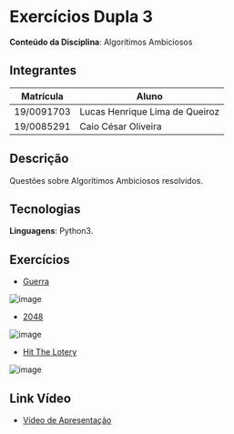 # Exercícios Dupla 3

**Conteúdo da Disciplina**: Algorítimos Ambiciosos

## Integrantes

| Matrícula  | Aluno                          |
| ---------- | ------------------------------ |
| 19/0091703 | Lucas Henrique Lima de Queiroz |
| 19/0085291 | Caio César Oliveira            |

## Descrição

Questões sobre Algorítimos Ambiciosos resolvidos.

## Tecnologias

**Linguagens**: Python3.

## Exercícios

- [Guerra](https://www.beecrowd.com.br/judge/pt/problems/view/2095)

![image](https://github.com/projeto-de-algoritmos/Greed_Exercicios_Dupla3/assets/54439337/6e50fb1e-24f0-4117-922d-599ba3c35dfe)

- [2048](https://codeforces.com/contest/1221/problem/A)

![image](https://github.com/projeto-de-algoritmos/Greed_Exercicios_Dupla3/assets/54439337/cf3d16a3-6d46-42e0-b6c4-185f42f869b9)

- [Hit The Lotery](https://codeforces.com/problemset/problem/996/A)

![image](https://github.com/projeto-de-algoritmos/Greed_Exercicios_Dupla3/assets/54439337/30f24474-ab12-4389-9965-d62567db06f2)

## Link Vídeo

- [Vídeo de Apresentação]()
